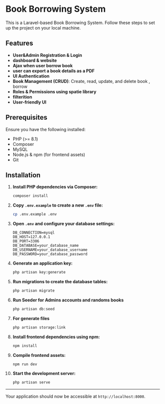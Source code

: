 # Book Borrowing System

This is a Laravel-based Book Borrowing System. Follow these steps to set up the project on your local machine.

## Features

- **User&Admin Registration & Login**
- **dashboard & website**
- **Ajax when user borrow book**
- **user can export a book details as a PDF**
- **UI Authentication**
- **Book Management (CRUD)**: Create, read, update, and delete book , borrow
- **Roles & Permissions using spatie library**
- **filterition**
- **User-friendly UI**

## Prerequisites

Ensure you have the following installed:
- PHP (>= 8.1)
- Composer
- MySQL
- Node.js & npm (for frontend assets)
- Git

## Installation

1. **Install PHP dependencies via Composer:**

    ```bash
    composer install
    ```

2. **Copy `.env.example` to create a new `.env` file:**

    ```bash
    cp .env.example .env
    ```

3. **Open `.env` and configure your database settings:**

    ```env
    DB_CONNECTION=mysql
    DB_HOST=127.0.0.1
    DB_PORT=3306
    DB_DATABASE=your_database_name
    DB_USERNAME=your_database_username
    DB_PASSWORD=your_database_password
    ```

4. **Generate an application key:**

    ```bash
    php artisan key:generate
    ```

5. **Run migrations to create the database tables:**

    ```bash
    php artisan migrate
    ```
6. **Run Seeder for Admins accounts and randoms books**

    ```bash
    php artisan db:seed
    ```
7. **For generate files**

    ```bash
   php artisan storage:link  
    ```
8. **Install frontend dependencies using npm:**

    ```bash
    npm install
    ```

9. **Compile frontend assets:**

    ```bash
    npm run dev
    ```

10. **Start the development server:**

    ```bash
    php artisan serve
    ```
---

Your application should now be accessible at `http://localhost:8000`.
